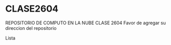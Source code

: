 # CLASE2604
REPOSITORIO DE COMPUTO EN LA NUBE CLASE 2604
Favor de agregar su direccion del repositorio

Lista
